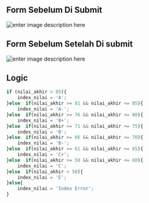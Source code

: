 ## Form Sebelum Di Submit
![enter image description here](https://image.prntscr.com/image/dG1dKqbmR1ul7MufElui0g.png)
## Form Sebelum Setelah Di submit
![enter image description here](https://image.prntscr.com/image/wS5toZ9FQ__vanuGzJiM0A.png)
## Logic

```javascript
if (nilai_akhir > 85){
	index_nilai = 'A';
}else  if(nilai_akhir >= 81 && nilai_akhir <= 85){
	index_nilai = 'A-';
}else  if(nilai_akhir >= 76 && nilai_akhir <= 80){
	index_nilai = 'B+';
}else  if(nilai_akhir >= 71 && nilai_akhir <= 75){
	index_nilai = 'B';
}else  if(nilai_akhir >= 66 && nilai_akhir <= 70){
	index_nilai = 'B-';
}else  if(nilai_akhir >= 61 && nilai_akhir <= 65){
	index_nilai = 'C+';
}else  if(nilai_akhir >= 50 && nilai_akhir <= 60){
	index_nilai = 'C';
}else  if(nilai_akhir < 50){
	index_nilai = 'E';
}else{
	index_nilai = 'Index Error';
}
```
